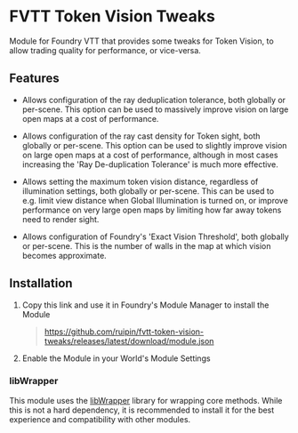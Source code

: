 # FVTT Token Vision Tweaks
Module for Foundry VTT that provides some tweaks for Token Vision, to allow trading quality for performance, or vice-versa.


## Features

* Allows configuration of the ray deduplication tolerance, both globally or per-scene. This option can be used to massively improve vision on large open maps at a cost of performance.

* Allows configuration of the ray cast density for Token sight, both globally or per-scene. This option can be used to slightly improve vision on large open maps at a cost of performance, although in most cases increasing the 'Ray De-duplication Tolerance' is much more effective.

* Allows setting the maximum token vision distance, regardless of illumination settings, both globally or per-scene. This can be used to e.g. limit view distance when Global Illumination is turned on, or improve performance on very large open maps by limiting how far away tokens need to render sight.

* Allows configuration of Foundry's 'Exact Vision Threshold', both globally or per-scene. This is the number of walls in the map at which vision becomes approximate.


## Installation
1. Copy this link and use it in Foundry's Module Manager to install the Module

    > https://github.com/ruipin/fvtt-token-vision-tweaks/releases/latest/download/module.json

2. Enable the Module in your World's Module Settings

### libWrapper

This module uses the [libWrapper](https://github.com/ruipin/fvtt-lib-wrapper) library for wrapping core methods. While this is not a hard dependency, it is recommended to install it for the best experience and compatibility with other modules.